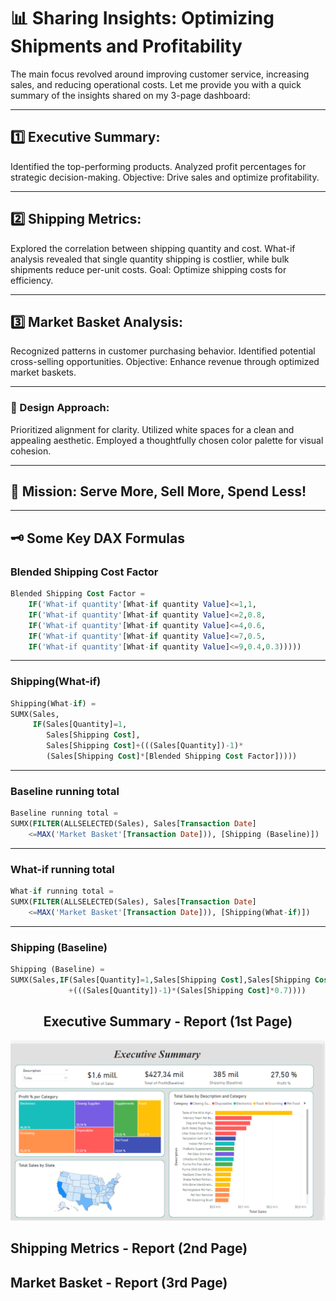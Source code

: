 # 📊 Sharing Insights: Optimizing Shipments and Profitability 

The main focus revolved around improving customer service, increasing sales, and reducing operational costs. Let me provide you with a quick summary of the insights shared on my 3-page dashboard:
***
## 1️⃣ Executive Summary:

Identified the top-performing products.
Analyzed profit percentages for strategic decision-making.
Objective: Drive sales and optimize profitability.
***
## 2️⃣ Shipping Metrics:

Explored the correlation between shipping quantity and cost.
What-if analysis revealed that single quantity shipping is costlier, while bulk shipments reduce per-unit costs.
Goal: Optimize shipping costs for efficiency.
***
## 3️⃣ Market Basket Analysis:

Recognized patterns in customer purchasing behavior.
Identified potential cross-selling opportunities.
Objective: Enhance revenue through optimized market baskets.
***
### 🎨 Design Approach:

Prioritized alignment for clarity.
Utilized white spaces for a clean and appealing aesthetic.
Employed a thoughtfully chosen color palette for visual cohesion.
***
## 🎯 Mission: Serve More, Sell More, Spend Less! 
***

## 🗝️ Some Key DAX Formulas


### Blended Shipping Cost Factor

````sql
Blended Shipping Cost Factor =
    IF('What-if quantity'[What-if quantity Value]<=1,1,
    IF('What-if quantity'[What-if quantity Value]<=2,0.8,
    IF('What-if quantity'[What-if quantity Value]<=4,0.6,
    IF('What-if quantity'[What-if quantity Value]<=7,0.5,
    IF('What-if quantity'[What-if quantity Value]<=9,0.4,0.3)))))
````
***

### Shipping(What-if)
````sql
Shipping(What-if) = 
SUMX(Sales, 
     IF(Sales[Quantity]=1,
        Sales[Shipping Cost],
        Sales[Shipping Cost]+(((Sales[Quantity])-1)*
        (Sales[Shipping Cost]*[Blended Shipping Cost Factor]))))
````
***
### Baseline running total
````sql
Baseline running total = 
SUMX(FILTER(ALLSELECTED(Sales), Sales[Transaction Date]
    <=MAX('Market Basket'[Transaction Date])), [Shipping (Baseline)])
````

***
### What-if running total
````sql
What-if running total = 
SUMX(FILTER(ALLSELECTED(Sales), Sales[Transaction Date] 
    <=MAX('Market Basket'[Transaction Date])), [Shipping(What-if)])
````

***
### Shipping (Baseline)
````sql
Shipping (Baseline) = 
SUMX(Sales,IF(Sales[Quantity]=1,Sales[Shipping Cost],Sales[Shipping Cost]
             +(((Sales[Quantity])-1)*(Sales[Shipping Cost]*0.7))))

````



##  <center> Executive Summary - Report (1st Page) </center>
<img src="https://github.com/alezirczy/Images/blob/main/%231%20Optimizing%20Shipments%20and%20Profitability/Executive%20Summary%20-%20Report%20(1st%20Page).png">

## Shipping Metrics - Report (2nd Page)
## Market Basket - Report (3rd Page)
